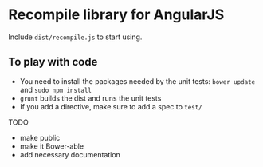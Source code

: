 Recompile library for AngularJS
===

Include <code>dist/recompile.js</code> to start using.

To play with code
---
* You need to install the packages needed by the unit tests: <code>bower update</code> and <code>sudo npm install</code>
* <code>grunt</code> builds the dist and runs the unit tests
* If you add a directive, make sure to add a spec to <code>test/</code>

TODO
* make public
* make it Bower-able
* add necessary documentation
